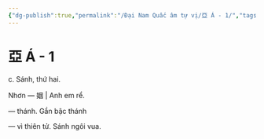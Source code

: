 ```yaml
---
{"dg-publish":true,"permalink":"/Đại Nam Quấc âm tự vị/亞 Á - 1/","tags":["âm-tự-vị"],"created":"2025-08-16T13:46:42.575+07:00"}
---
```


# 亞 Á - 1

c. Sánh, thứ hai.


Nhơn — 姻 | Anh em rể.

— thánh. Gần bậc thánh

— vì thiên tử. Sánh ngôi vua.